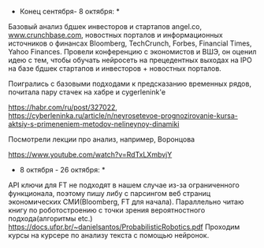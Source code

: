 * Конец сентября- 8 октября: *

Базовый анализ бдшек инвесторов и стартапов angel.co, www.crunchbase.com, новостных порталов и информационных источников о финансах  Bloomberg, TechCrunch, Forbes, Financial Times, Yahoo Finances.
Провели конференцию с экономистов и ВШЭ, он оценил идею с тем, чтобы обучать нейросеть на прецедентных выходах на IPO на базе бдшек стартапов и инвесторов + новостных порталов.

Поигрались с базовыми подходами к предсказанию временных рядов, почитала пару стачек на хабре и cygerlenink'e 

https://habr.com/ru/post/327022, 
https://cyberleninka.ru/article/n/neyrosetevoe-prognozirovanie-kursa-aktsiy-s-primeneniem-metodov-nelineynoy-dinamiki

Посмотрели лекции про анализ, например, Воронцова 

https://www.youtube.com/watch?v=RdTxLXmbvjY


* 8 октября - 26 октября: *

API ключи для FT не подходят в нашем случае из-за ограниченного функционала, поэтому пишу либу с парсингом веб страниц экономических СМИ(Bloomberg, FT для начала).
Параллельно читаю книгу по роботостроению с точки зрения вероятностного подхода(алгоритмы etc.) https://docs.ufpr.br/~danielsantos/ProbabilisticRobotics.pdf
Проходим курсы на курсере по анализу текста с помощью нейронок.
